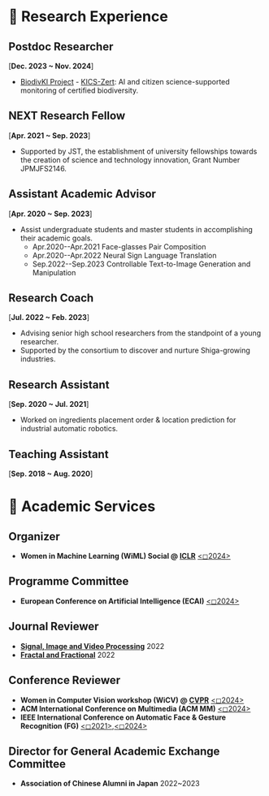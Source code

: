 # 🌱 Research Experience

## Postdoc Researcher 
[**Dec. 2023 ~ Nov. 2024**] 

- [BiodivKI Project](https://www.feda.bio/en/projects/biodivki/) - [KICS-Zert](https://www.fona.de/de/massnahmen/foerdermassnahmen/BiodivKI.php): AI and citizen science-supported monitoring of certified biodiversity.

## NEXT Research Fellow
[**Apr. 2021 ~ Sep. 2023**] 

- Supported by JST, the establishment of university fellowships towards the creation of science and technology innovation, Grant Number JPMJFS2146.

## Assistant Academic Advisor
[**Apr. 2020 ~ Sep. 2023**]
- Assist undergraduate students and master students in accomplishing their academic goals.
	* Apr.2020--Apr.2021 Face-glasses Pair Composition
	* Apr.2020--Apr.2022 Neural Sign Language Translation
	* Sep.2022--Sep.2023 Controllable Text-to-Image Generation and Manipulation

## Research Coach
[**Jul. 2022 ~ Feb. 2023**] 
- Advising senior high school researchers from the standpoint of a young researcher.
- Supported by the consortium to discover and nurture Shiga-growing industries.

## Research Assistant
[**Sep. 2020 ~ Jul. 2021**] 
- Worked on ingredients placement order & location prediction for industrial automatic robotics.

## Teaching Assistant
[**Sep. 2018 ~ Aug. 2020**] 


# 🍬 Academic Services

## Organizer 
- **Women in Machine Learning (WiML) Social @ [ICLR](https://iclr.cc/)** [<◻2024>](https://sites.google.com/view/wicv-cvpr-2024/)

## Programme Committee
- **European Conference on Artificial Intelligence (ECAI)** [<◻2024>](https://www.ecai2024.eu/)
  
## Journal Reviewer
- **[Signal, Image and Video Processing](https://link.springer.com/journal/11760)** 2022
- **[Fractal and Fractional](https://www.mdpi.com/journal/fractalfract)** 2022

## Conference Reviewer
- **Women in Computer Vision workshop (WiCV) @ [CVPR](https://cvpr.thecvf.com/)** [<◻2024>](https://sites.google.com/view/wicv-cvpr-2024/)
- **ACM International Conference on Multimedia (ACM MM)** [<◻2024>](https://2024.acmmm.org/)
- **IEEE International Conference on Automatic Face & Gesture Recognition (FG)** [<◻2021>](https://iab-rubric.org/fg2021/),[<◻2024>](https://fg2024.ieee-biometrics.org/)

## Director for General Academic Exchange Committee
- **Association of Chinese Alumni in Japan** 2022~2023

